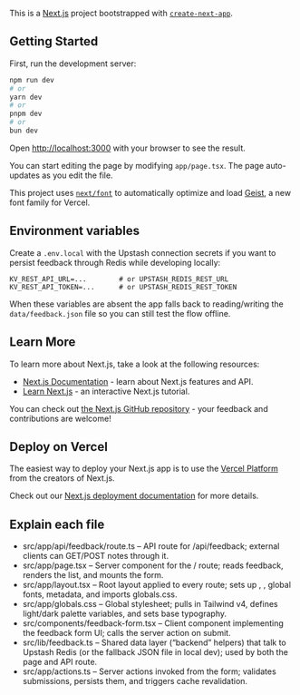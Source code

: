 This is a [Next.js](https://nextjs.org) project bootstrapped with [`create-next-app`](https://nextjs.org/docs/app/api-reference/cli/create-next-app).

## Getting Started

First, run the development server:

```bash
npm run dev
# or
yarn dev
# or
pnpm dev
# or
bun dev
```

Open [http://localhost:3000](http://localhost:3000) with your browser to see the result.

You can start editing the page by modifying `app/page.tsx`. The page auto-updates as you edit the file.

This project uses [`next/font`](https://nextjs.org/docs/app/building-your-application/optimizing/fonts) to automatically optimize and load [Geist](https://vercel.com/font), a new font family for Vercel.

## Environment variables

Create a `.env.local` with the Upstash connection secrets if you want to persist
feedback through Redis while developing locally:

```
KV_REST_API_URL=...        # or UPSTASH_REDIS_REST_URL
KV_REST_API_TOKEN=...      # or UPSTASH_REDIS_REST_TOKEN
```

When these variables are absent the app falls back to reading/writing the
`data/feedback.json` file so you can still test the flow offline.

## Learn More

To learn more about Next.js, take a look at the following resources:

- [Next.js Documentation](https://nextjs.org/docs) - learn about Next.js features and API.
- [Learn Next.js](https://nextjs.org/learn) - an interactive Next.js tutorial.

You can check out [the Next.js GitHub repository](https://github.com/vercel/next.js) - your feedback and contributions are welcome!

## Deploy on Vercel

The easiest way to deploy your Next.js app is to use the [Vercel Platform](https://vercel.com/new?utm_medium=default-template&filter=next.js&utm_source=create-next-app&utm_campaign=create-next-app-readme) from the creators of Next.js.

Check out our [Next.js deployment documentation](https://nextjs.org/docs/app/building-your-application/deploying) for more details.


## Explain each file
  - src/app/api/feedback/route.ts – API route for /api/feedback; external clients can
    GET/POST notes through it.
  - src/app/page.tsx – Server component for the / route; reads feedback, renders the
    list, and mounts the form.
  - src/app/layout.tsx – Root layout applied to every route; sets up <html>, <body>,
    global fonts, metadata, and imports globals.css.
  - src/app/globals.css – Global stylesheet; pulls in Tailwind v4, defines light/dark
    palette variables, and sets base typography.
  - src/components/feedback-form.tsx – Client component implementing the feedback form
    UI; calls the server action on submit.
  - src/lib/feedback.ts – Shared data layer (“backend” helpers) that talk to Upstash
    Redis (or the fallback JSON file in local dev); used by both the page and API
    route.
  - src/app/actions.ts – Server actions invoked from the form; validates submissions,
    persists them, and triggers cache revalidation.
